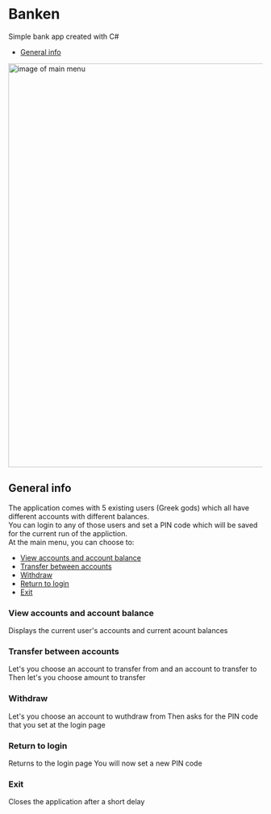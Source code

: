 # Banken
Simple bank app created with C#
* [General info](#general-info)

<img src="https://i.imgur.com/vfZ1Zrh.png" alt="image of main menu" width="800"/>

## General info
The application comes with 5 existing users (Greek gods) which all have different accounts with different balances.  
You can login to any of those users and set a PIN code which will be saved for the current run of the appliction.  
At the main menu, you can choose to: 
* [View accounts and account balance](#view-accounts-and-account-balance)  
* [Transfer between accounts](#transfer-between-accounts)  
* [Withdraw](#withdraw)  
* [Return to login](#return-to-login)  
* [Exit](#exit)  

### View accounts and account balance
Displays the current user's accounts and current acount balances

### Transfer between accounts
Let's you choose an account to transfer from and an account to transfer to  
Then let's you choose amount to transfer

### Withdraw
Let's you choose an account to wuthdraw from
Then asks for the PIN code that you set at the login page

### Return to login
Returns to the login page
You will now set a new PIN code

### Exit
Closes the application after a short delay

